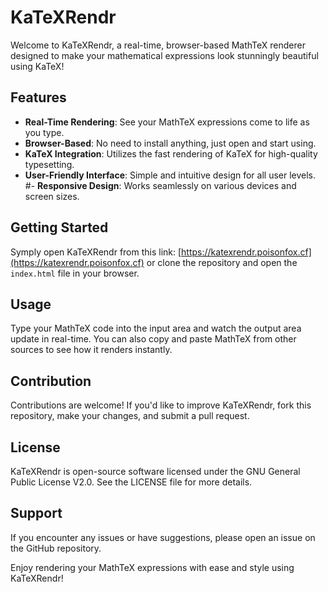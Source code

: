 # KaTeXRendr

Welcome to KaTeXRendr, a real-time, browser-based MathTeX renderer designed to make your mathematical expressions look stunningly beautiful using KaTeX!

## Features

- **Real-Time Rendering**: See your MathTeX expressions come to life as you type.
- **Browser-Based**: No need to install anything, just open and start using.
- **KaTeX Integration**: Utilizes the fast rendering of KaTeX for high-quality typesetting.
- **User-Friendly Interface**: Simple and intuitive design for all user levels.
#- **Responsive Design**: Works seamlessly on various devices and screen sizes.

## Getting Started

Symply open KaTeXRendr from this link: [https://katexrendr.poisonfox.cf](https://katexrendr.poisonfox.cf) or clone the repository and open the `index.html` file in your browser.

## Usage

Type your MathTeX code into the input area and watch the output area update in real-time. You can also copy and paste MathTeX from other sources to see how it renders instantly.

## Contribution

Contributions are welcome! If you'd like to improve KaTeXRendr, fork this repository, make your changes, and submit a pull request.

## License

KaTeXRendr is open-source software licensed under the GNU General Public License V2.0. See the LICENSE file for more details.

## Support

If you encounter any issues or have suggestions, please open an issue on the GitHub repository.

Enjoy rendering your MathTeX expressions with ease and style using KaTeXRendr!

